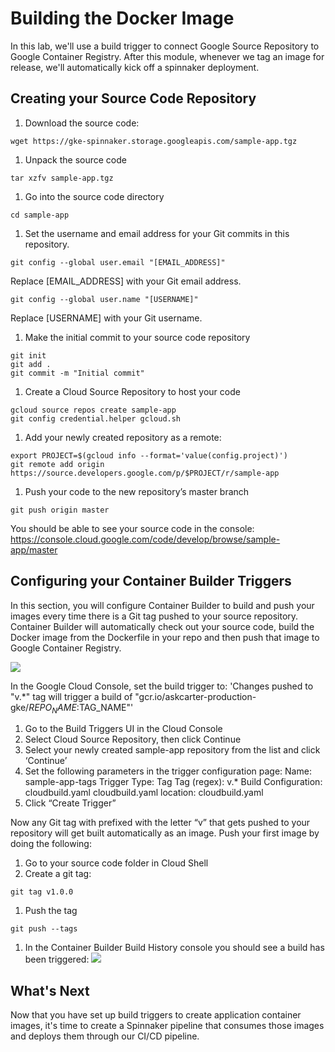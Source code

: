 # Building the Docker Image

In this lab, we'll use a build trigger to connect Google Source Repository to Google Container Registry.
After this module, whenever we tag an image for release, we'll automatically kick off a spinnaker deployment.

## Creating your Source Code Repository
1. Download the source code:
```source
wget https://gke-spinnaker.storage.googleapis.com/sample-app.tgz
```

1. Unpack the source code
```shell
tar xzfv sample-app.tgz
```

1. Go into the source code directory
```shell
cd sample-app
```

1. Set the username and email address for your Git commits in this repository.

```shell
git config --global user.email "[EMAIL_ADDRESS]"
```
Replace [EMAIL_ADDRESS] with your Git email address.

```shell
git config --global user.name "[USERNAME]"
```
Replace [USERNAME] with your Git username.

1. Make the initial commit to your source code repository
```shell
git init
git add .
git commit -m "Initial commit"
```

1. Create a Cloud Source Repository to host your code
```shell
gcloud source repos create sample-app
git config credential.helper gcloud.sh
```

1. Add your newly created repository as a remote:
```shell
export PROJECT=$(gcloud info --format='value(config.project)')
git remote add origin https://source.developers.google.com/p/$PROJECT/r/sample-app
```

1. Push your code to the new repository’s master branch
```shell
git push origin master
```
You should be able to see your source code in the console:
https://console.cloud.google.com/code/develop/browse/sample-app/master

## Configuring your Container Builder Triggers
In this section, you will configure Container Builder to build and push your images every time there is a Git tag pushed to your source repository. Container Builder will automatically check out your source code, build the Docker image from the Dockerfile in your repo and then push that image to Google Container Registry.

![](../docs/img/Setup-build-trigger.png)

In the Google Cloud Console, set the build trigger to: 
 'Changes pushed to "v.*" tag will trigger a build of "gcr.io/askcarter-production-gke/$REPO_NAME:$TAG_NAME"'

1. Go to the Build Triggers UI in the Cloud Console
1. Select Cloud Source Repository, then click Continue
1. Select your newly created sample-app repository from the list and click ‘Continue’
1. Set the following parameters in the trigger configuration page:
  Name: sample-app-tags
  Trigger Type: Tag
  Tag (regex): v.*
  Build Configuration: cloudbuild.yaml
  cloudbuild.yaml location: cloudbuild.yaml
1. Click “Create Trigger”


Now any Git tag with prefixed with the letter “v” that gets pushed to your repository will get built automatically as an image. Push your first image by doing the following:
1. Go to your source code folder in Cloud Shell
1. Create a git tag:
```shell
git tag v1.0.0
```
1. Push the tag
```shell
git push --tags
```
1. In the Container Builder Build History console you should see a build has been triggered:
![](../docs/img/PLACEHOLDER.png)

## What's Next

Now that you have set up build triggers to create application container images, it's time to create a Spinnaker pipeline that consumes those images and deploys them through our CI/CD pipeline.
